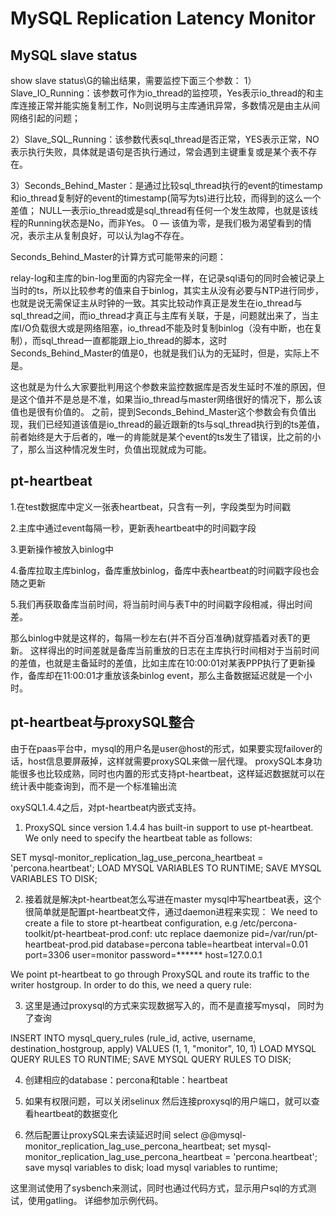 # MySQL Replication Latency Monitor

## MySQL slave status

show slave status\G的输出结果，需要监控下面三个参数：
1）Slave_IO_Running：该参数可作为io_thread的监控项，Yes表示io_thread的和主库连接正常并能实施复制工作，No则说明与主库通讯异常，多数情况是由主从间网络引起的问题； 

2）Slave_SQL_Running：该参数代表sql_thread是否正常，YES表示正常，NO表示执行失败，具体就是语句是否执行通过，常会遇到主键重复或是某个表不存在。  

3）Seconds_Behind_Master：是通过比较sql_thread执行的event的timestamp和io_thread复制好的event的timestamp(简写为ts)进行比较，而得到的这么一个差值； NULL—表示io_thread或是sql_thread有任何一个发生故障，也就是该线程的Running状态是No，而非Yes。 0 — 该值为零，是我们极为渴望看到的情况，表示主从复制良好，可以认为lag不存在。 

Seconds_Behind_Master的计算方式可能带来的问题： 

relay-log和主库的bin-log里面的内容完全一样，在记录sql语句的同时会被记录上当时的ts，所以比较参考的值来自于binlog，其实主从没有必要与NTP进行同步，也就是说无需保证主从时钟的一致。其实比较动作真正是发生在io_thread与sql_thread之间，而io_thread才真正与主库有关联，于是，问题就出来了，当主库I/O负载很大或是网络阻塞，io_thread不能及时复制binlog（没有中断，也在复制），而sql_thread一直都能跟上io_thread的脚本，这时Seconds_Behind_Master的值是0，也就是我们认为的无延时，但是，实际上不是。

这也就是为什么大家要批判用这个参数来监控数据库是否发生延时不准的原因，但是这个值并不是总是不准，如果当io_thread与master网络很好的情况下，那么该值也是很有价值的。
之前，提到Seconds_Behind_Master这个参数会有负值出现，我们已经知道该值是io_thread的最近跟新的ts与sql_thread执行到的ts差值，前者始终是大于后者的，唯一的肯能就是某个event的ts发生了错误，比之前的小了，那么当这种情况发生时，负值出现就成为可能。

## pt-heartbeat

1.在test数据库中定义一张表heartbeat，只含有一列，字段类型为时间戳

2.主库中通过event每隔一秒，更新表heartbeat中的时间戳字段

3.更新操作被放入binlog中

4.备库拉取主库binlog，备库重放binlog，备库中表heartbeat的时间戳字段也会随之更新

5.我们再获取备库当前时间，将当前时间与表T中的时间戳字段相减，得出时间差。

那么binlog中就是这样的，每隔一秒左右(并不百分百准确)就穿插着对表T的更新。
这样得出的时间差就是备库当前重放的日志在主库执行时间相对于当前时间的差值，也就是主备延时的差值，比如主库在10:00:01对某表PPP执行了更新操作，备库却在11:00:01才重放该条binlog event，那么主备数据延迟就是一个小时。

## pt-heartbeat与proxySQL整合

由于在paas平台中，mysql的用户名是user@host的形式，如果要实现failover的话，host信息要屏蔽掉，这样就需要proxySQL来做一层代理。
proxySQL本身功能很多也比较成熟，同时也内置的形式支持pt-heartbeat，这样延迟数据就可以在统计表中能查询到，而不是一个标准输出流

oxySQL1.4.4之后，对pt-heartbeat内嵌式支持。
1.	ProxySQL since version 1.4.4 has built-in support to use pt-heartbeat. We only need to specify the heartbeat table as follows:

SET mysql-monitor_replication_lag_use_percona_heartbeat = 'percona.heartbeat';
LOAD MYSQL VARIABLES TO RUNTIME;
SAVE MYSQL VARIABLES TO DISK;

2.	接着就是解决pt-heartbeat怎么写进在master mysql中写heartbeat表，这个很简单就是配置pt-heartbeat文件，通过daemon进程来实现：
We need to create a file to store pt-heartbeat configuration, e.g /etc/percona-toolkit/pt-heartbeat-prod.conf:
utc
replace
daemonize
pid=/var/run/pt-heartbeat-prod.pid
database=percona
table=heartbeat
interval=0.01
port=3306
user=monitor
password=******
host=127.0.0.1

We point pt-heartbeat to go through ProxySQL and route its traffic to the writer hostgroup. In order to do this, we need a query rule:

3.	这里是通过proxysql的方式来实现数据写入的，而不是直接写mysql，
同时为了查询

INSERT INTO mysql_query_rules (rule_id, active, username, destination_hostgroup, apply) VALUES (1, 1, "monitor", 10, 1)
LOAD MYSQL QUERY RULES TO RUNTIME;
SAVE MYSQL QUERY RULES TO DISK;

4.	创建相应的database：percona和table：heartbeat

5.	如果有权限问题，可以关闭selinux
然后连接proxysql的用户端口，就可以查看heartbeat的数据变化

6.	然后配置让proxySQL来去读延迟时间
select @@mysql-monitor_replication_lag_use_percona_heartbeat;
set mysql-monitor_replication_lag_use_percona_heartbeat = 'percona.heartbeat';
save mysql variables to disk; load mysql variables to runtime;

这里测试使用了sysbench来测试，同时也通过代码方式，显示用户sql的方式测试，使用gatling。
详细参加示例代码。

